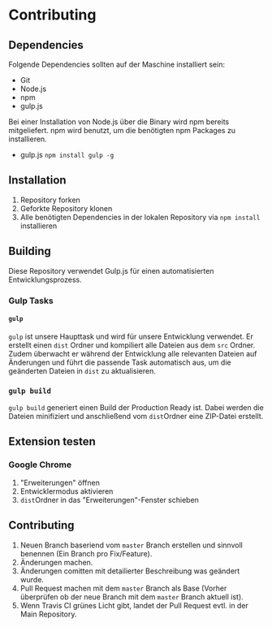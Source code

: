 # Contributing

## Dependencies

Folgende Dependencies sollten auf der Maschine installiert sein:
* Git
* Node.js
* npm
* gulp.js

Bei einer Installation von Node.js über die Binary wird npm bereits mitgeliefert. npm wird benutzt, um die benötigten npm Packages zu installieren.
* gulp.js `npm install gulp -g`

## Installation

1. Repository forken
2. Geforkte Repository klonen
3. Alle benötigten Dependencies in der lokalen Repository via `npm install` installieren

## Building

Diese Repository verwendet Gulp.js für einen automatisierten Entwicklungsprozess.

### Gulp Tasks

#### `gulp`

`gulp` ist unsere Haupttask und wird für unsere Entwicklung verwendet. Er erstellt einen `dist` Ordner und kompiliert alle Dateien aus dem `src` Ordner. Zudem überwacht er während der Entwicklung alle relevanten Dateien auf Änderungen und führt die passende Task automatisch aus, um die geänderten Dateien in `dist` zu aktualisieren.

### `gulp build`

`gulp build` generiert einen Build der Production Ready ist. Dabei werden die Dateien minifiziert und anschließend vom `dist`Ordner eine ZIP-Datei erstellt.

## Extension testen

### Google Chrome
1. "Erweiterungen" öffnen 
2. Entwicklermodus aktivieren
3. `dist`Ordner in das "Erweiterungen"-Fenster schieben

## Contributing

1. Neuen Branch baseriend vom `master` Branch erstellen und sinnvoll benennen (Ein Branch pro Fix/Feature).
2. Änderungen machen.
3. Änderungen comitten mit detailierter Beschreibung was geändert wurde.
4. Pull Request machen mit dem `master` Branch als Base (Vorher überprüfen ob der neue Branch mit dem `master` Branch aktuell ist).
5. Wenn Travis CI grünes Licht gibt, landet der Pull Request evtl. in der Main Repository.

